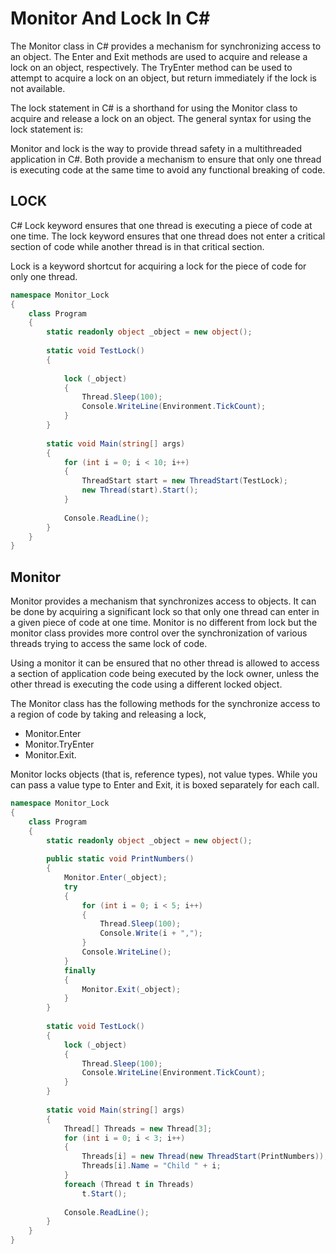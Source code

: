 # Monitor And Lock In C#

The Monitor class in C# provides a mechanism for synchronizing access to an object. The Enter and Exit methods are used to acquire and release a lock on an object, respectively. The TryEnter method can be used to attempt to acquire a lock on an object, but return immediately if the lock is not available.

The lock statement in C# is a shorthand for using the Monitor class to acquire and release a lock on an object. The general syntax for using the lock statement is:

Monitor and lock is the way to provide thread safety in a multithreaded application in C#. Both provide a mechanism to ensure that only one thread is executing code at the same time to avoid any functional breaking of code.

## LOCK

C# Lock keyword ensures that one thread is executing a piece of code at one time. The lock keyword ensures that one thread does not enter a critical section of code while another thread is in that critical section.

Lock is a keyword shortcut for acquiring a lock for the piece of code for only one thread.

``` C#
namespace Monitor_Lock  
{  
    class Program  
    {  
        static readonly object _object = new object();  
  
        static void TestLock()  
        {  
              
            lock (_object)  
            {  
                Thread.Sleep(100);  
                Console.WriteLine(Environment.TickCount);  
            }  
        }  
  
        static void Main(string[] args)      
        {  
            for (int i = 0; i < 10; i++)  
            {  
                ThreadStart start = new ThreadStart(TestLock);  
                new Thread(start).Start();  
            }  
  
            Console.ReadLine();  
        }  
    }  
}  
```

## Monitor

Monitor provides a mechanism that synchronizes access to objects. It can be done by acquiring a significant lock so that only one thread can enter in a given piece of code at one time. Monitor is no different from lock but the monitor class provides more control over the synchronization of various threads trying to access the same lock of code.

Using a monitor it can be ensured that no other thread is allowed to access a section of application code being executed by the lock owner, unless the other thread is executing the code using a different locked object.

The Monitor class has the following methods for the synchronize access to a region of code by taking and releasing a lock,
- Monitor.Enter 
- Monitor.TryEnter
- Monitor.Exit.

Monitor locks objects (that is, reference types), not value types. While you can pass a value type to Enter and Exit, it is boxed separately for each call.

``` C#
namespace Monitor_Lock  
{  
    class Program  
    {  
        static readonly object _object = new object();  
  
        public static void PrintNumbers()  
        {  
            Monitor.Enter(_object);  
            try  
            {  
                for (int i = 0; i < 5; i++)  
                {  
                    Thread.Sleep(100);  
                    Console.Write(i + ",");  
                }  
                Console.WriteLine();  
            }  
            finally  
            {  
                Monitor.Exit(_object);  
            }  
        }  
  
        static void TestLock()  
        {  
            lock (_object)  
            {  
                Thread.Sleep(100);  
                Console.WriteLine(Environment.TickCount);  
            }  
        }  
  
        static void Main(string[] args)      
        {  
            Thread[] Threads = new Thread[3];  
            for (int i = 0; i < 3; i++)  
            {  
                Threads[i] = new Thread(new ThreadStart(PrintNumbers));  
                Threads[i].Name = "Child " + i;  
            }  
            foreach (Thread t in Threads)  
                t.Start();  
  
            Console.ReadLine();  
        }  
    }  
} 
```
